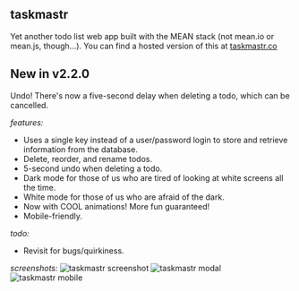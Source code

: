 ## taskmastr
Yet another todo list web app built with the MEAN stack (not mean.io or mean.js, though...). You can find a hosted version of this at [taskmastr.co](http://www.taskmastr.co)

## New in v2.2.0
Undo! There's now a five-second delay when deleting a todo, which can be cancelled.

_features:_
- Uses a single key instead of a user/password login to store and retrieve information from the database.
- Delete, reorder, and rename todos.
- 5-second undo when deleting a todo.
- Dark mode for those of us who are tired of looking at white screens all the time.
- White mode for those of us who are afraid of the dark.
- Now with COOL animations! More fun guaranteed!
- Mobile-friendly.

_todo:_
- Revisit for bugs/quirkiness.

_screenshots:_
![taskmastr screenshot](https://raw.githubusercontent.com/patrickfatrick/taskmastr/master/screenshot.png)
![taskmastr modal](https://raw.githubusercontent.com/patrickfatrick/taskmastr/master/screenshot2.png)
![taskmastr mobile](https://raw.githubusercontent.com/patrickfatrick/taskmastr/master/screenshot3.png)

